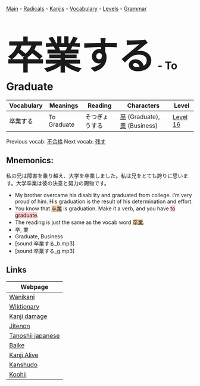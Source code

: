 <style> bigfont {font-size: 100px}</style>
[Main](../README.md) -
[Radicals](../radicals.md) -
[Kanjis](../kanjis.md) -
[Vocabulary](../vocabulary.md) -
[Levels](../levels.md) -
[Grammar](../grammar.md)
# <bigfont> 卒業する</bigfont> - To Graduate 

| Vocabulary | Meanings | Reading | Characters | Level |
| --- | --- | --- | --- | --- |
| 卒業する | To Graduate | そつぎょうする |  [卒](../kanjis/卒.md) (Graduate), [業](../kanjis/業.md) (Business) | [Level 16](../levels/wk_level16.md) |

Previous vocab: [不合格](不合格.md) Next vocab: [残す](残す.md) 

## Mnemonics:
私の兄は障害を乗り越え、大学を卒業しました。私は兄をとても誇りに思います。大学卒業は彼の決意と努力の賜物です。
* My brother overcame his disability and graduated from college. I’m very proud of him. His graduation is the result of his determination and effort.
* You know that <span style="background-color:#fed8b1"> [卒業](https://jisho.org/search/卒業)</span> is graduation. Make it a verb, and you have <span style="background-color:#ffcccb"> to graduate</span>.
* The reading is just the same as the vocab word <span style="background-color:#fed8b1"> [卒業](https://jisho.org/search/卒業)</span>.
* 卒, 業
* Graduate, Business
* [sound:卒業する_b.mp3]
* [sound:卒業する_g.mp3]


## Links 

| Webpage |
| --- |
| [Wanikani          ](https://www.wanikani.com/kanji/卒業する) |
| [Wiktionary        ](https://en.wiktionary.org/wiki/卒業する) |
| [Kanji damage      ](http://www.kanjidamage.com/kanji/search?utf8=✓&q=卒業する) |
| [Jitenon           ](https://jitenon.com/kanji/卒業する) |
| [Tanoshii japanese ](https://www.tanoshiijapanese.com/dictionary/kanji.cfm?k=卒業する) |
| [Baike             ](https://baike.baidu.com/item/卒業する) |
| [Kanji Alive       ](https://app.kanjialive.com/卒業する) |
| [Kanshudo          ](https://www.kanshudo.com/searchmn?q=卒業する) |
| [Koohii            ](https://kanji.koohii.com/study/kanji/卒業する) |
